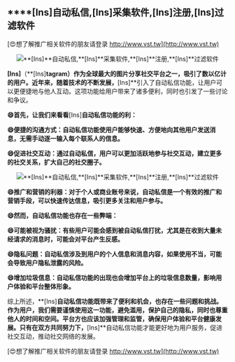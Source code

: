 ## ****[Ins]**自动私信,**[Ins]**采集软件,**[Ins]**注册,**[Ins]**过滤软件**

[😍想了解推广相关软件的朋友请登录 http://www.vst.tw](http://www.vst.tw)

 <center><img src="https://vst.tw/MP4/tuiguang/png/2.png" alt="**[Ins]**自动私信,**[Ins]**采集软件,**[Ins]**注册,**[Ins]**过滤软件"></center>

**[Ins]**（**[Ins]**tagram）作为全球最大的图片分享社交平台之一，吸引了数以亿计的用户。近年来，随着技术的不断发展，**[Ins]**引入了自动私信功能，让用户可以更便捷地与他人互动。这项功能给用户带来了诸多便利，同时也引发了一些讨论和争议。

**😄首先，让我们来看看**[Ins]**自动私信功能的利：**

**😄便捷的沟通方式：自动私信功能使用户能够快速、方便地向其他用户发送消息，无需手动逐一输入每个联系人的信息。**

**😄促进社交互动：通过自动私信，用户可以更加活跃地参与社交互动，建立更多的社交关系，扩大自己的社交圈子。**

 <center><img src="https://vst.tw/MP4/tuiguang/png/7.png" alt="**[Ins]**自动私信,**[Ins]**采集软件,**[Ins]**注册,**[Ins]**过滤软件"></center>

**😄推广和营销的利器：对于个人或商业账号来说，自动私信是一个有效的推广和营销手段，可以快速传达信息，吸引更多关注和用户参与。**

**😄然而，自动私信功能也存在一些弊端：**

**😄可能被视为骚扰：有些用户可能会感到被自动私信打扰，尤其是在收到大量未经请求的消息时，可能会对平台产生反感。**

**😄隐私问题：自动私信涉及到用户的个人信息和消息内容，如果使用不当，可能会导致用户隐私泄露的风险。**

**😄增加垃圾信息：自动私信功能的出现也会增加平台上的垃圾信息数量，影响用户体验和平台整体形象。**

综上所述，**[Ins]**自动私信功能既带来了便利和机会，也存在一些问题和挑战。作为用户，我们需要谨慎使用这一功能，避免滥用，保护自己的隐私，同时也尊重他人的时间和空间。平台方也应该加强管理和监管，确保用户体验和平台健康发展。只有在双方共同努力下，**[Ins]**自动私信功能才能更好地为用户服务，促进社交互动，推动社交网络的发展。

[😍想了解推广相关软件的朋友请登录 http://www.vst.tw](http://www.vst.tw)



